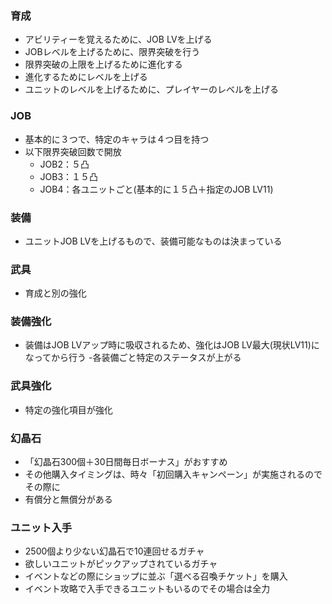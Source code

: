 ### 育成
- アビリティーを覚えるために、JOB LVを上げる
- JOBレベルを上げるために、限界突破を行う
- 限界突破の上限を上げるために進化する
- 進化するためにレベルを上げる
- ユニットのレベルを上げるために、プレイヤーのレベルを上げる

### JOB
- 基本的に３つで、特定のキャラは４つ目を持つ
- 以下限界突破回数で開放
  - JOB2：５凸
  - JOB3：１５凸
  - JOB4：各ユニットごと(基本的に１５凸＋指定のJOB LV11)

### 装備
- ユニットJOB LVを上げるもので、装備可能なものは決まっている

### 武具
- 育成と別の強化

### 装備強化
- 装備はJOB LVアップ時に吸収されるため、強化はJOB LV最大(現状LV11)になってから行う
 -各装備ごと特定のステータスが上がる

### 武具強化
- 特定の強化項目が強化

### 幻晶石
- 「幻晶石300個＋30日間毎日ボーナス」がおすすめ
- その他購入タイミングは、時々「初回購入キャンペーン」が実施されるのでその際に
- 有償分と無償分がある

### ユニット入手
- 2500個より少ない幻晶石で10連回せるガチャ
- 欲しいユニットがピックアップされているガチャ
- イベントなどの際にショップに並ぶ「選べる召喚チケット」を購入
- イベント攻略で入手できるユニットもいるのでその場合は全力
